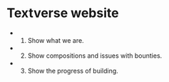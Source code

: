# Textverse website
+ 1. Show what we are.
+ 2. Show compositions and issues with bounties.
+ 3. Show the progress of building.

